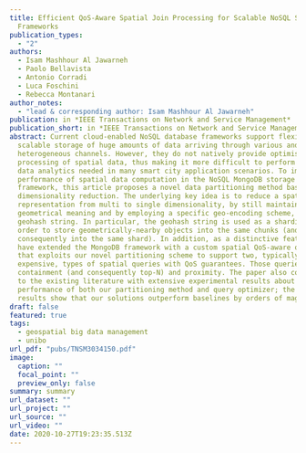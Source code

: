 ```yaml
---
title: Efficient QoS-Aware Spatial Join Processing for Scalable NoSQL Storage
  Frameworks
publication_types:
  - "2"
authors:
  - Isam Mashhour Al Jawarneh
  - Paolo Bellavista
  - Antonio Corradi
  - Luca Foschini
  - Rebecca Montanari
author_notes:
  - "lead & corresponding author: Isam Mashhour Al Jawarneh"
publication: in *IEEE Transactions on Network and Service Management*
publication_short: in *IEEE Transactions on Network and Service Management*
abstract: Current cloud-enabled NoSQL database frameworks support flexible and
  scalable storage of huge amounts of data arriving through various and often
  heterogeneous channels. However, they do not natively provide optimised
  processing of spatial data, thus making it more difficult to perform accurate
  data analytics needed in many smart city application scenarios. To improve the
  performance of spatial data computation in the NoSQL MongoDB storage
  framework, this article proposes a novel data partitioning method based on
  dimensionality reduction. The underlying key idea is to reduce a spatial data
  representation from multi to single dimensionality, by still maintaining its
  geometrical meaning and by employing a specific geo-encoding scheme, i.e., a
  geohash string. In particular, the geohash string is used as a sharding key in
  order to store geometrically-nearby objects into the same chunks (and
  consequently into the same shard). In addition, as a distinctive feature, we
  have extended the MongoDB framework with a custom spatial QoS-aware optimizer
  that exploits our novel partitioning scheme to support two, typically
  expensive, types of spatial queries with QoS guarantees. Those queries are
  containment (and consequently top-N) and proximity. The paper also contributes
  to the existing literature with extensive experimental results about the
  performance of both our partitioning method and query optimizer; the reported
  results show that our solutions outperform baselines by orders of magnitude.
draft: false
featured: true
tags:
  - geospatial big data management
  - unibo
url_pdf: "pubs/TNSM3034150.pdf"
image:
  caption: ""
  focal_point: ""
  preview_only: false
summary: summary
url_dataset: ""
url_project: ""
url_source: ""
url_video: ""
date: 2020-10-27T19:23:35.513Z
---
```


